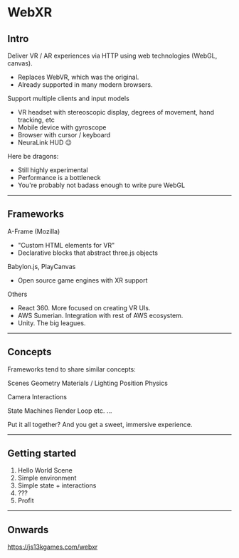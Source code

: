 # WebXR

## Intro

Deliver VR / AR experiences via HTTP using web technologies (WebGL, canvas).
- Replaces WebVR, which was the original.
- Already supported in many modern browsers.

Support multiple clients and input models
- VR headset with stereoscopic display, degrees of movement, hand tracking, etc
- Mobile device with gyroscope
- Browser with cursor / keyboard
- NeuraLink HUD 😉

Here be dragons:
- Still highly experimental
- Performance is a bottleneck
- You're probably not badass enough to write pure WebGL

---

## Frameworks

A-Frame (Mozilla)
- "Custom HTML elements for VR"
- Declarative blocks that abstract three.js objects

Babylon.js, PlayCanvas
- Open source game engines with XR support

Others
- React 360. More focused on creating VR UIs.
- AWS Sumerian. Integration with rest of AWS ecosystem.
- Unity. The big leagues.

---

## Concepts

Frameworks tend to share similar concepts:

Scenes
Geometry
Materials / Lighting
Position
Physics

Camera
Interactions

State Machines
Render Loop
etc.
...

Put it all together? And you get a sweet, immersive experience.

---

## Getting started

1. Hello World Scene
2. Simple environment
3. Simple state + interactions
4. ???
5. Profit

---

## Onwards

https://js13kgames.com/webxr
